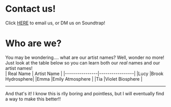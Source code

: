 # Contact us!
Click [HERE](mailto:theworldinabottleband@gmail.com) to email us,
or DM us on Soundtrap!

# Who are we?
You may be wondering.... what are our artist names? Well, wonder no more!</br> Just look at the table below so you can learn both our *real* names and our artist names!</br>
|    Real Name   |   Artist Name   |
|----------------|-----------------|
|Lucy     |Brook Hydrosphere|
|Emma |Emily Atmosphere |
|Tia     |Violet Biosphere |

---
And that's it! I know this is rlly boring and pointless, but I will eventually find a way to make this better!! 
